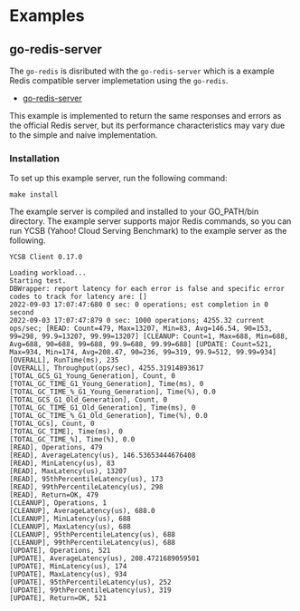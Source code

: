 # Examples

## go-redis-server

The `go-redis` is disributed with the `go-redis-server` which is a example Redis compatible server implemetation using the `go-redis`.

- [go-redis-server](../examples/go-redis-server)

This example is implemented to return the same responses and errors as the official Redis server, but its performance characteristics may vary due to the simple and naive implementation.

### Installation

To set up this example server, run the following command:

```
make install
```
The example server is compiled and installed to your GO_PATH/bin directory. The example server supports major Redis commands, so you can run YCSB (Yahoo! Cloud Serving Benchmark) to the example server as the following. 

```
YCSB Client 0.17.0

Loading workload...
Starting test.
DBWrapper: report latency for each error is false and specific error codes to track for latency are: []
2022-09-03 17:07:47:680 0 sec: 0 operations; est completion in 0 second 
2022-09-03 17:07:47:879 0 sec: 1000 operations; 4255.32 current ops/sec; [READ: Count=479, Max=13207, Min=83, Avg=146.54, 90=153, 99=298, 99.9=13207, 99.99=13207] [CLEANUP: Count=1, Max=688, Min=688, Avg=688, 90=688, 99=688, 99.9=688, 99.99=688] [UPDATE: Count=521, Max=934, Min=174, Avg=208.47, 90=236, 99=319, 99.9=512, 99.99=934] 
[OVERALL], RunTime(ms), 235
[OVERALL], Throughput(ops/sec), 4255.31914893617
[TOTAL_GCS_G1_Young_Generation], Count, 0
[TOTAL_GC_TIME_G1_Young_Generation], Time(ms), 0
[TOTAL_GC_TIME_%_G1_Young_Generation], Time(%), 0.0
[TOTAL_GCS_G1_Old_Generation], Count, 0
[TOTAL_GC_TIME_G1_Old_Generation], Time(ms), 0
[TOTAL_GC_TIME_%_G1_Old_Generation], Time(%), 0.0
[TOTAL_GCs], Count, 0
[TOTAL_GC_TIME], Time(ms), 0
[TOTAL_GC_TIME_%], Time(%), 0.0
[READ], Operations, 479
[READ], AverageLatency(us), 146.53653444676408
[READ], MinLatency(us), 83
[READ], MaxLatency(us), 13207
[READ], 95thPercentileLatency(us), 173
[READ], 99thPercentileLatency(us), 298
[READ], Return=OK, 479
[CLEANUP], Operations, 1
[CLEANUP], AverageLatency(us), 688.0
[CLEANUP], MinLatency(us), 688
[CLEANUP], MaxLatency(us), 688
[CLEANUP], 95thPercentileLatency(us), 688
[CLEANUP], 99thPercentileLatency(us), 688
[UPDATE], Operations, 521
[UPDATE], AverageLatency(us), 208.4721689059501
[UPDATE], MinLatency(us), 174
[UPDATE], MaxLatency(us), 934
[UPDATE], 95thPercentileLatency(us), 252
[UPDATE], 99thPercentileLatency(us), 319
[UPDATE], Return=OK, 521
````
